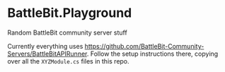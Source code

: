 # BattleBit.Playground
Random BattleBit community server stuff

Currently everything uses https://github.com/BattleBit-Community-Servers/BattleBitAPIRunner. Follow the setup instructions there, copying over all the `XYZModule.cs` files in this repo.